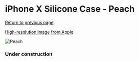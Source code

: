 # iPhone X Silicone Case - Peach

[Return to previous page](/iphone_x)

[High-resolution image from Apple](https://store.storeimages.cdn-apple.com/8756/as-images.apple.com/is/MRRC2?wid=4500&hei=4500&fmt=png)

<div style="width: 384px"><img src="/everyphone/MRRC2.png" alt="Peach"></div>

### Under construction
